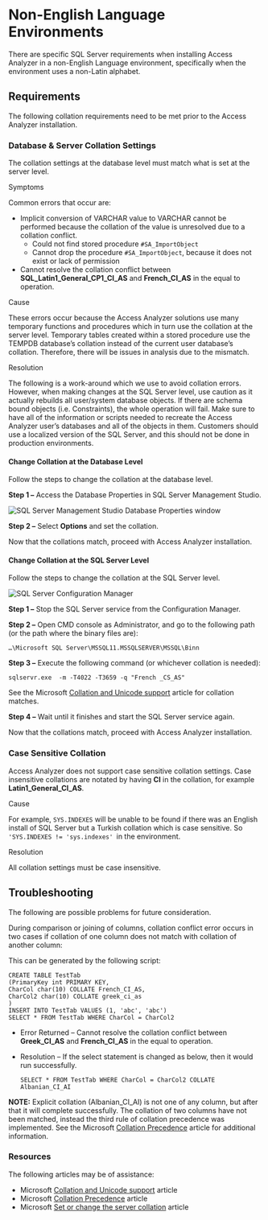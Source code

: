 # Non-English Language Environments

There are specific SQL Server requirements when installing Access Analyzer in a non-English Language
environment, specifically when the environment uses a non-Latin alphabet.

## Requirements

The following collation requirements need to be met prior to the Access Analyzer installation.

### Database & Server Collation Settings

The collation settings at the database level must match what is set at the server level.

Symptoms

Common errors that occur are:

- Implicit conversion of VARCHAR value to VARCHAR cannot be performed because the collation of the
  value is unresolved due to a collation conflict.
    - Could not find stored procedure `#SA_ImportObject`
    - Cannot drop the procedure `#SA_ImportObject`, because it does not exist or lack of permission
- Cannot resolve the collation conflict between **SQL_Latin1_General_CP1_CI_AS** and
  **French_CI_AS** in the equal to operation.

Cause

These errors occur because the Access Analyzer solutions use many temporary functions and procedures
which in turn use the collation at the server level. Temporary tables created within a stored
procedure use the TEMPDB database’s collation instead of the current user database’s collation.
Therefore, there will be issues in analysis due to the mismatch.

Resolution

The following is a work-around which we use to avoid collation errors. However, when making changes
at the SQL Server level, use caution as it actually rebuilds all user/system database objects. If
there are schema bound objects (i.e. Constraints), the whole operation will fail. Make sure to have
all of the information or scripts needed to recreate the Access Analyzer user’s databases and all of
the objects in them. Customers should use a localized version of the SQL Server, and this should not
be done in production environments.

#### Change Collation at the Database Level

Follow the steps to change the collation at the database level.

**Step 1 –** Access the Database Properties in SQL Server Management Studio.

![SQL Server Management Studio Database Properties window](/img/product_docs/accessanalyzer/12.0/install/application/databasepropertiescollation.webp)

**Step 2 –** Select **Options** and set the collation.

Now that the collations match, proceed with Access Analyzer installation.

#### Change Collation at the SQL Server Level

Follow the steps to change the collation at the SQL Server level.

![SQL Server Configuration Manager](/img/product_docs/accessanalyzer/12.0/install/application/sqlserverconfigurationmanager.webp)

**Step 1 –** Stop the SQL Server service from the Configuration Manager.

**Step 2 –** Open CMD console as Administrator, and go to the following path (or the path where the
binary files are):

```
…\Microsoft SQL Server\MSSQL11.MSSQLSERVER\MSSQL\Binn  
```

**Step 3 –** Execute the following command (or whichever collation is needed):

```
sqlservr.exe  -m -T4022 -T3659 -q "French _CS_AS"
```

See the Microsoft
[Collation and Unicode support](https://learn.microsoft.com/en-us/sql/relational-databases/collations/collation-and-unicode-support)
article for collation matches.

**Step 4 –** Wait until it finishes and start the SQL Server service again.

Now that the collations match, proceed with Access Analyzer installation.

### Case Sensitive Collation

Access Analyzer does not support case sensitive collation settings. Case insensitive collations are
notated by having **CI** in the collation, for example **Latin1_General_CI_AS**.

Cause

For example, `SYS.INDEXES` will be unable to be found if there was an English install of SQL Server
but a Turkish collation which is case sensitive. So `'SYS.INDEXES != 'sys.indexes' `in the
environment.

Resolution

All collation settings must be case insensitive.

## Troubleshooting

The following are possible problems for future consideration.

During comparison or joining of columns, collation conflict error occurs in two cases if collation
of one column does not match with collation of another column:

This can be generated by the following script:

```
CREATE TABLE TestTab
(PrimaryKey int PRIMARY KEY,
CharCol char(10) COLLATE French_CI_AS,
CharCol2 char(10) COLLATE greek_ci_as
)
INSERT INTO TestTab VALUES (1, 'abc', 'abc') 
SELECT * FROM TestTab WHERE CharCol = CharCol2
```

- Error Returned – Cannot resolve the collation conflict between **Greek_CI_AS** and
  **French_CI_AS** in the equal to operation.
- Resolution – If the select statement is changed as below, then it would run successfully.

    ```
    SELECT * FROM TestTab WHERE CharCol = CharCol2 COLLATE Albanian_CI_AI
    ```

**NOTE:** Explicit collation (Albanian_CI_AI) is not one of any column, but after that it will
complete successfully. The collation of two columns have not been matched, instead the third rule of
collation precedence was implemented. See the Microsoft
[Collation Precedence](https://learn.microsoft.com/en-us/sql/t-sql/statements/collation-precedence-transact-sql)
article for additional information.

### Resources

The following articles may be of assistance:

- Microsoft
  [Collation and Unicode support](https://learn.microsoft.com/en-us/sql/relational-databases/collations/collation-and-unicode-support)
  article
- Microsoft
  [Collation Precedence](https://learn.microsoft.com/en-us/sql/t-sql/statements/collation-precedence-transact-sql)
  article
- Microsoft
  [Set or change the server collation](https://learn.microsoft.com/en-us/sql/relational-databases/collations/set-or-change-the-server-collation)
  article
